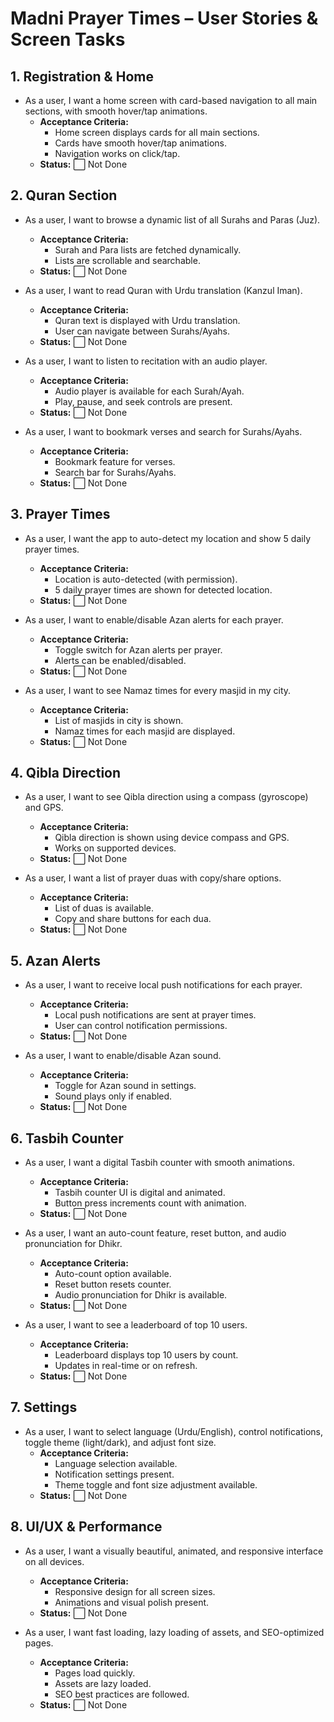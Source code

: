 # Madni Prayer Times – User Stories & Screen Tasks

## 1. Registration & Home

-   As a user, I want a home screen with card-based navigation to all main sections, with smooth hover/tap animations.
    -   **Acceptance Criteria:**
        -   Home screen displays cards for all main sections.
        -   Cards have smooth hover/tap animations.
        -   Navigation works on click/tap.
    -   **Status:** ⬜ Not Done

## 2. Quran Section

-   As a user, I want to browse a dynamic list of all Surahs and Paras (Juz).

    -   **Acceptance Criteria:**
        -   Surah and Para lists are fetched dynamically.
        -   Lists are scrollable and searchable.
    -   **Status:** ⬜ Not Done

-   As a user, I want to read Quran with Urdu translation (Kanzul Iman).

    -   **Acceptance Criteria:**
        -   Quran text is displayed with Urdu translation.
        -   User can navigate between Surahs/Ayahs.
    -   **Status:** ⬜ Not Done

-   As a user, I want to listen to recitation with an audio player.

    -   **Acceptance Criteria:**
        -   Audio player is available for each Surah/Ayah.
        -   Play, pause, and seek controls are present.
    -   **Status:** ⬜ Not Done

-   As a user, I want to bookmark verses and search for Surahs/Ayahs.
    -   **Acceptance Criteria:**
        -   Bookmark feature for verses.
        -   Search bar for Surahs/Ayahs.
    -   **Status:** ⬜ Not Done

## 3. Prayer Times

-   As a user, I want the app to auto-detect my location and show 5 daily prayer times.

    -   **Acceptance Criteria:**
        -   Location is auto-detected (with permission).
        -   5 daily prayer times are shown for detected location.
    -   **Status:** ⬜ Not Done

-   As a user, I want to enable/disable Azan alerts for each prayer.

    -   **Acceptance Criteria:**
        -   Toggle switch for Azan alerts per prayer.
        -   Alerts can be enabled/disabled.
    -   **Status:** ⬜ Not Done

-   As a user, I want to see Namaz times for every masjid in my city.
    -   **Acceptance Criteria:**
        -   List of masjids in city is shown.
        -   Namaz times for each masjid are displayed.
    -   **Status:** ⬜ Not Done

## 4. Qibla Direction

-   As a user, I want to see Qibla direction using a compass (gyroscope) and GPS.

    -   **Acceptance Criteria:**
        -   Qibla direction is shown using device compass and GPS.
        -   Works on supported devices.
    -   **Status:** ⬜ Not Done

-   As a user, I want a list of prayer duas with copy/share options.
    -   **Acceptance Criteria:**
        -   List of duas is available.
        -   Copy and share buttons for each dua.
    -   **Status:** ⬜ Not Done

## 5. Azan Alerts

-   As a user, I want to receive local push notifications for each prayer.

    -   **Acceptance Criteria:**
        -   Local push notifications are sent at prayer times.
        -   User can control notification permissions.
    -   **Status:** ⬜ Not Done

-   As a user, I want to enable/disable Azan sound.
    -   **Acceptance Criteria:**
        -   Toggle for Azan sound in settings.
        -   Sound plays only if enabled.
    -   **Status:** ⬜ Not Done

## 6. Tasbih Counter

-   As a user, I want a digital Tasbih counter with smooth animations.

    -   **Acceptance Criteria:**
        -   Tasbih counter UI is digital and animated.
        -   Button press increments count with animation.
    -   **Status:** ⬜ Not Done

-   As a user, I want an auto-count feature, reset button, and audio pronunciation for Dhikr.

    -   **Acceptance Criteria:**
        -   Auto-count option available.
        -   Reset button resets counter.
        -   Audio pronunciation for Dhikr is available.
    -   **Status:** ⬜ Not Done

-   As a user, I want to see a leaderboard of top 10 users.
    -   **Acceptance Criteria:**
        -   Leaderboard displays top 10 users by count.
        -   Updates in real-time or on refresh.
    -   **Status:** ⬜ Not Done

## 7. Settings

-   As a user, I want to select language (Urdu/English), control notifications, toggle theme (light/dark), and adjust font size.
    -   **Acceptance Criteria:**
        -   Language selection available.
        -   Notification settings present.
        -   Theme toggle and font size adjustment available.
    -   **Status:** ⬜ Not Done

## 8. UI/UX & Performance

-   As a user, I want a visually beautiful, animated, and responsive interface on all devices.

    -   **Acceptance Criteria:**
        -   Responsive design for all screen sizes.
        -   Animations and visual polish present.
    -   **Status:** ⬜ Not Done

-   As a user, I want fast loading, lazy loading of assets, and SEO-optimized pages.
    -   **Acceptance Criteria:**
        -   Pages load quickly.
        -   Assets are lazy loaded.
        -   SEO best practices are followed.
    -   **Status:** ⬜ Not Done
